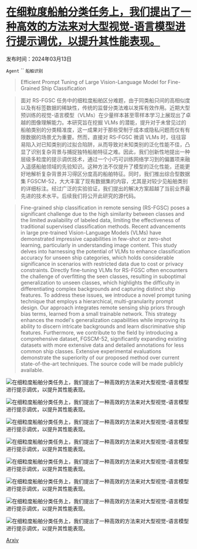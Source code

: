 # [在细粒度船舶分类任务上，我们提出了一种高效的方法来对大型视觉-语言模型进行提示调优，以提升其性能表现。](https://arxiv.org/abs/2403.08271)

发布时间：2024年03月13日

`Agent` `` `船舶识别`

> Efficient Prompt Tuning of Large Vision-Language Model for Fine-Grained Ship Classification

> 面对 RS-FGSC 任务中的细粒度船舶区分难题，由于同类船只间的高相似度以及有标签数据的稀缺性，传统的监督分类法难以发挥有效作用。近期大型预训练的视觉-语言模型（VLMs）在少量样本甚至零样本学习上展现出了卓越的图像理解能力。本研究旨在挖掘 VLMs 的潜能，提升对于未曾见过的船舶类别的分类精准度，这一成果对于那些受制于成本或隐私问题而仅有有限数据的场景尤为重要。然而，直接对 RS-FGSC 微调 VLMs 时，往往容易陷入对已知类别的过拟合陷阱，从而导致对未知类别的泛化性能不佳，凸显了识别复杂背景与捕捉独特船舶特征之难。因此，我们创新性地提出一种层级多粒度的提示调优技术，通过一个小巧可训练网络学习到的偏置项来融入遥感船舶领域的先验知识。这种方法不仅提升了模型的泛化性能，还能更好地解析复杂背景并习得区分度高的船舶特征。同时，我们推出综合型数据集 FGSCM-52，大大丰富了现有数据集的内容，尤其是对较少见船舶类别的详细标注。经过广泛的实验验证，我们提出的解决方案超越了当前业界最先进的技术水平。后续我们将公开此研究的源代码。

> Fine-grained ship classification in remote sensing (RS-FGSC) poses a significant challenge due to the high similarity between classes and the limited availability of labeled data, limiting the effectiveness of traditional supervised classification methods. Recent advancements in large pre-trained Vision-Language Models (VLMs) have demonstrated impressive capabilities in few-shot or zero-shot learning, particularly in understanding image content. This study delves into harnessing the potential of VLMs to enhance classification accuracy for unseen ship categories, which holds considerable significance in scenarios with restricted data due to cost or privacy constraints. Directly fine-tuning VLMs for RS-FGSC often encounters the challenge of overfitting the seen classes, resulting in suboptimal generalization to unseen classes, which highlights the difficulty in differentiating complex backgrounds and capturing distinct ship features. To address these issues, we introduce a novel prompt tuning technique that employs a hierarchical, multi-granularity prompt design. Our approach integrates remote sensing ship priors through bias terms, learned from a small trainable network. This strategy enhances the model's generalization capabilities while improving its ability to discern intricate backgrounds and learn discriminative ship features. Furthermore, we contribute to the field by introducing a comprehensive dataset, FGSCM-52, significantly expanding existing datasets with more extensive data and detailed annotations for less common ship classes. Extensive experimental evaluations demonstrate the superiority of our proposed method over current state-of-the-art techniques. The source code will be made publicly available.

![在细粒度船舶分类任务上，我们提出了一种高效的方法来对大型视觉-语言模型进行提示调优，以提升其性能表现。](../../../paper_images/2403.08271/figure1-a.png)

![在细粒度船舶分类任务上，我们提出了一种高效的方法来对大型视觉-语言模型进行提示调优，以提升其性能表现。](../../../paper_images/2403.08271/figure1-b.png)

![在细粒度船舶分类任务上，我们提出了一种高效的方法来对大型视觉-语言模型进行提示调优，以提升其性能表现。](../../../paper_images/2403.08271/figure2.png)

![在细粒度船舶分类任务上，我们提出了一种高效的方法来对大型视觉-语言模型进行提示调优，以提升其性能表现。](../../../paper_images/2403.08271/figure4.png)

![在细粒度船舶分类任务上，我们提出了一种高效的方法来对大型视觉-语言模型进行提示调优，以提升其性能表现。](../../../paper_images/2403.08271/figure5-a.png)

![在细粒度船舶分类任务上，我们提出了一种高效的方法来对大型视觉-语言模型进行提示调优，以提升其性能表现。](../../../paper_images/2403.08271/figure5-b.png)

![在细粒度船舶分类任务上，我们提出了一种高效的方法来对大型视觉-语言模型进行提示调优，以提升其性能表现。](../../../paper_images/2403.08271/figure5-c.png)

![在细粒度船舶分类任务上，我们提出了一种高效的方法来对大型视觉-语言模型进行提示调优，以提升其性能表现。](../../../paper_images/2403.08271/figure5-d.png)

[Arxiv](https://arxiv.org/abs/2403.08271)